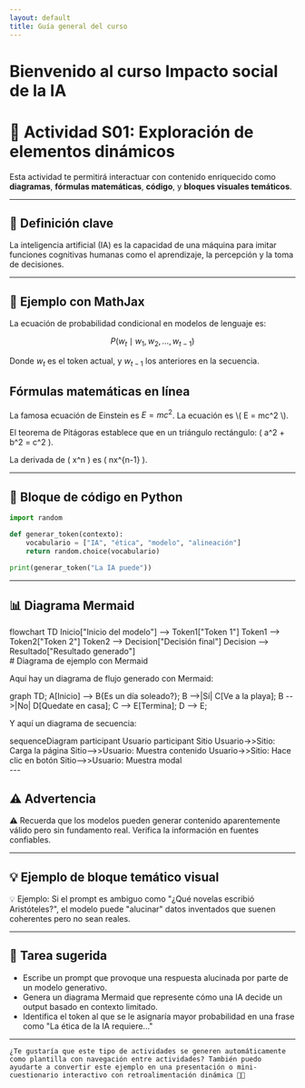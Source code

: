 ```yaml
---
layout: default
title: Guía general del curso
---
```


# Bienvenido al curso Impacto social de la IA


# 🧠 Actividad S01: Exploración de elementos dinámicos

Esta actividad te permitirá interactuar con contenido enriquecido como **diagramas**, **fórmulas matemáticas**, **código**, y **bloques visuales temáticos**.

---

## 🔷 Definición clave

<div class="bloque definicion">
La inteligencia artificial (IA) es la capacidad de una máquina para imitar funciones cognitivas humanas como el aprendizaje, la percepción y la toma de decisiones.
</div>

---

## 🧮 Ejemplo con MathJax

La ecuación de probabilidad condicional en modelos de lenguaje es:

$$ P(w_t \mid w_1, w_2, \ldots, w_{t-1}) $$

Donde $w_t$ es el token actual, y $w_{t-1}$ los anteriores en la secuencia.

## Fórmulas matemáticas en línea

La famosa ecuación de Einstein es $E = mc^2$.
La ecuación es \\( E = mc^2 \\).

El teorema de Pitágoras establece que en un triángulo rectángulo: 
\( a^2 + b^2 = c^2 \).

La derivada de \( x^n \) es \( nx^{n-1} \).

---

## 🐍 Bloque de código en Python

```python
import random

def generar_token(contexto):
    vocabulario = ["IA", "ética", "modelo", "alineación"]
    return random.choice(vocabulario)

print(generar_token("La IA puede"))
```

---

## 📊 Diagrama Mermaid

<div class="mermaid">
flowchart TD
  Inicio["Inicio del modelo"] --> Token1["Token 1"]
  Token1 --> Token2["Token 2"]
  Token2 --> Decision["Decisión final"]
  Decision --> Resultado["Resultado generado"]
</div>
# Diagrama de ejemplo con Mermaid

Aquí hay un diagrama de flujo generado con Mermaid:

<div class="mermaid">
graph TD;
    A[Inicio] --> B{Es un día soleado?};
    B -->|Sí| C[Ve a la playa];
    B -->|No| D[Quedate en casa];
    C --> E[Termina];
    D --> E;
</div>

Y aquí un diagrama de secuencia:

<div class="mermaid">
sequenceDiagram
    participant Usuario
    participant Sitio
    Usuario->>Sitio: Carga la página
    Sitio-->>Usuario: Muestra contenido
    Usuario->>Sitio: Hace clic en botón
    Sitio-->>Usuario: Muestra modal
</div>
---

## ⚠️ Advertencia

<div class="bloque advertencia">
⚠️ Recuerda que los modelos pueden generar contenido aparentemente válido pero sin fundamento real. Verifica la información en fuentes confiables.
</div>

---

## 💡 Ejemplo de bloque temático visual

<div class="bloque ejemplo">
💡 Ejemplo: Si el prompt es ambiguo como "¿Qué novelas escribió Aristóteles?", el modelo puede "alucinar" datos inventados que suenen coherentes pero no sean reales.
</div>

---

## 📌 Tarea sugerida

- Escribe un prompt que provoque una respuesta alucinada por parte de un modelo generativo.
- Genera un diagrama Mermaid que represente cómo una IA decide un output basado en contexto limitado.
- Identifica el token al que se le asignaría mayor probabilidad en una frase como "La ética de la IA requiere..."

---
```text
¿Te gustaría que este tipo de actividades se generen automáticamente como plantilla con navegación entre actividades? También puedo ayudarte a convertir este ejemplo en una presentación o mini-cuestionario interactivo con retroalimentación dinámica 📘✨
```
